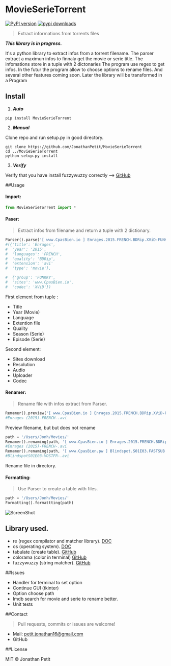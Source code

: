 # MovieSerieTorrent 
[![PyPI version](https://badge.fury.io/py/MovieSerieTorrent.svg)](https://badge.fury.io/py/MovieSerieTorrent/)
[![pypi downloads](https://img.shields.io/pypi/dm/MovieSerieTorrent.svg)](https://pypi.python.org/pypi/MovieSerieTorrent/)
> Extract informations from torrents files

***This library is in progress.***

It's a python library to extract infos from a torrent filename. The parser extract a maximun infos to finnaly get the movie or serie title. The infomations store in a tuple with 2 dictonaries The program use regex to get infos. In the futur the program allow to choose options to rename files. And several other features coming soon. Later the library will be transformed in a Program

## Install
1. ***Auto***
  ```
  pip install MovieSerieTorrent
  ````

2. ***Manual***

  Clone repo and run setup.py in good directory.
  ```
  git clone https://github.com/JonathanPetit/MovieSerieTorrent
  cd ../MovieSerieTorrent
  python setup.py install
  ```

3. ***Verify***

  Verify that you have install fuzzywuzzy correctly --> [GitHub](https://github.com/seatgeek/fuzzywuzzy)

##Usage

#### Import:
```py
from MovieSerieTorrent import *
```

#### Paser:
> Extract infos from filename and return a tuple with 2 dictionary.

```py
Parser().parse('[ www.CpasBien.io ] Enrages.2015.FRENCH.BDRip.XViD-FUNKKY.avi')
#({'title': 'Enrages',
#  'year': '2015',
#  'languages': 'FRENCH',
#  'quality': 'BDRip',
#  'extension': 'avi'
#  'type': 'movie'},

#  {'group': 'FUNKKY',
#  'sites': 'www.CpasBien.io',
#  'codec': 'XViD'})
```
First element from tuple :
* Title
* Year (Movie)
* Language
* Extention file
* Quality
* Season (Serie)
* Episode (Serie)

Second element:
* Sites download
* Resolution
* Audio
* Uploader
* Codec

#### Renamer:
> Rename file with infos extract from Parser.

```py
Renamer().preview('[ www.CpasBien.io ] Enrages.2015.FRENCH.BDRip.XViD-FUNKKY.avi')
#Enrages (2015)-FRENCH-.avi
```
Preview filename, but but does not rename

```py
path = '/Users/Jonh/Movies/'
Renamer().renaming(path, '[ www.CpasBien.io ] Enrages.2015.FRENCH.BDRip.XViD-FUNKKY.avi')
#Enrages (2015)-FRENCH-.avi
Renamer().renaming(path, '[ www.CpasBien.pw ] Blindspot.S01E03.FASTSUB.VOSTFR.HDTV.XviD-ZT.avi')
#BlindspotS01E03-VOSTFR-.avi
```
Rename file in directory.

#### Formatting:
> Use Parser to create a table with files.

```py
path = '/Users/Jonh/Movies/'
Formatting().formattting(path)
````
![ScreenShot](https://raw.githubusercontent.com/JonathanPetit/MovieSerieTorrent/master/Screenshots/table.png)

## Library used. 

* re (regex compilator and matcher library). [DOC](https://docs.python.org/2/library/re.html)
* os (operating system). [DOC](https://docs.python.org/2/library/os.html)
* tabulate (create table). [GitHub](https://github.com/gregbanks/python-tabulate)
* colorama (color in terminal) [GitHub](https://github.com/tartley/colorama)
* fuzzywuzzy (string matcher). [GitHub](https://github.com/seatgeek/fuzzywuzzy)

##Issues

* Handler for terminal to set option
* Continue GUI (tkinter)
* Option choose path
* Imdb search for movie and serie to rename better.
* Unit tests

##Contact
> Pull requests, commits or issues are welcome!

* Mail: petit.jonathan16@gmail.com
* GitHub

##License

MIT © Jonathan Petit
